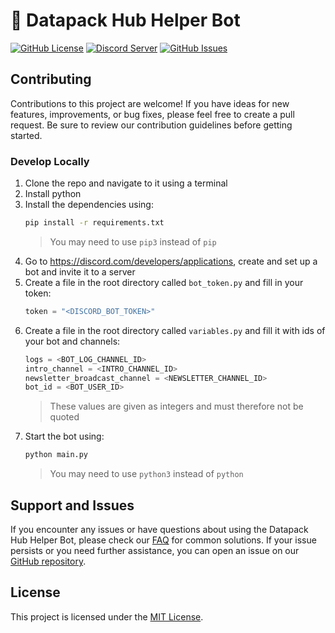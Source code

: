 <!-- # Datapack Helper
repo for the datapack helper discord bot :)
readme placholder -->

# 🤖 Datapack Hub Helper Bot

[![GitHub License](https://img.shields.io/badge/License-MIT-blue.svg)](LICENSE.md)
[![Discord Server](https://img.shields.io/discord/935560260725379143?color=7289DA&label=Discord&logo=discord)](https://discord.datapackhub.net/)
[![GitHub Issues](https://img.shields.io/github/issues/Datapack-Hub/bot)](https://github.com/Datapack-Hub/bot/issues)

## Contributing

Contributions to this project are welcome! If you have ideas for new features, improvements, or bug fixes, please feel free to create a pull request. Be sure to review our contribution guidelines before getting started.

### Develop Locally

1. Clone the repo and navigate to it using a terminal
2. Install python
3. Install the dependencies using:
   ```bash
   pip install -r requirements.txt
   ```
   > You may need to use `pip3` instead of `pip`
4. Go to https://discord.com/developers/applications, create and set up a bot and invite it to a server
5. Create a file in the root directory called `bot_token.py` and fill in your token:
   ```py
   token = "<DISCORD_BOT_TOKEN>"
   ```
6. Create a file in the root directory called `variables.py` and fill it with ids of your bot and channels:
   ```py
   logs = <BOT_LOG_CHANNEL_ID>
   intro_channel = <INTRO_CHANNEL_ID>
   newsletter_broadcast_channel = <NEWSLETTER_CHANNEL_ID>
   bot_id = <BOT_USER_ID>
   ```
   > These values are given as integers and must therefore not be quoted
7. Start the bot using:
   ```bash
   python main.py
   ```
   > You may need to use `python3` instead of `python`

## Support and Issues

If you encounter any issues or have questions about using the Datapack Hub Helper Bot, please check our [FAQ](https://discord.datapackhub.net/faq) for common solutions. If your issue persists or you need further assistance, you can open an issue on our [GitHub repository](https://github.com/Datapack-Hub/bot/issues).

## License

This project is licensed under the [MIT License](LICENSE.md).
